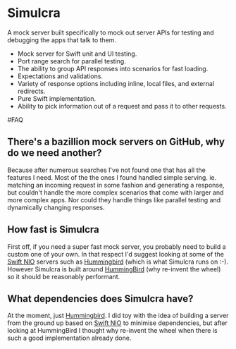 # Simulcra

A mock server built specifically to mock out server APIs for testing and debugging the apps that talk to them.

* Mock server for Swift unit and UI testing.
* Port range search for parallel testing.
* The ability to group API responses into scenarios for fast loading.
* Expectations and validations.
* Variety of response options including inline, local files, and external redirects.
* Pure Swift implementation. 
* Ability to pick information out of a request and pass it to other requests.

#FAQ

## There's a bazillion mock servers on GitHub, why do we need another?

Because after numerous searches I've not found one that has all the features I need. Most of the the ones I found handled simple serving. ie. matching an incoming request in some fashion and generating a response, but couldn't handle the more complex scenarios that come with larger and more complex apps. Nor could they handle things like parallel testing and dynamically changing responses.   

## How fast is Simulcra

First off, if you need a super fast mock server, you probably need to build a custom one of your own. In that respect I'd suggest looking at some of the [Swift NIO][swift-nio] servers such as [Hummingbird][hummingbird] (which is what Simulcra runs on :-). However Simulcra is built around [HummingBird][hummingbird] (why re-invent the wheel) so it should be reasonably performant.

## What dependencies does Simulcra have?

At the moment, just [Hummingbird][hummingbird]. I did toy with the idea of building a server from the ground up based on [Swift NIO][swift-nio] to minimise dependencies, but after looking at HummingBird I thought why re-invent the wheel when there is such a good implementation already done.

  
[hummingbird]: https://github.com/hummingbird-project/hummingbird
[swift-nio]: https://github.com/apple/swift-nio 
  
